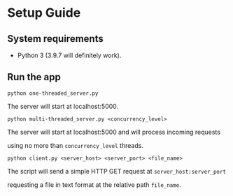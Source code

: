 # Setup Guide
## System requirements
* Python 3 (3.9.7 will definitely work).

## Run the app
`python one-threaded_server.py`

The server will start at localhost:5000.

`python multi-threaded_server.py <concurrency_level>`

The server will start at localhost:5000 and will process incoming requests

using no more than `concurrency_level` threads.

`python client.py <server_host> <server_port> <file_name>`

The script will send a simple HTTP GET request at `server_host:server_port`

requesting a file in text format at the relative path `file_name`.